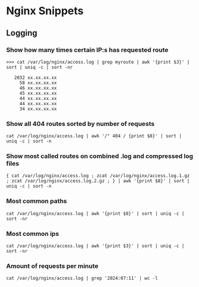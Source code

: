 # Nginx Snippets

## Logging

### Show how many times certain IP:s has requested route

```
>>> cat /var/log/nginx/access.log | grep myroute | awk '{print $3}' | sort | uniq -c | sort -nr

   2032 xx.xx.xx.xx
     58 xx.xx.xx.xx
     46 xx.xx.xx.xx
     45 xx.xx.xx.xx
     44 xx.xx.xx.xx
     44 xx.xx.xx.xx
     34 xx.xx.xx.xx
```

### Show all 404 routes sorted by number of requests

```
cat /var/log/nginx/access.log | awk '/" 404 / {print $8}' | sort | uniq -c | sort -n
```


### Show most called routes on combined .log and compressed log files

```
{ cat /var/log/nginx/access.log ; zcat /var/log/nginx/access.log.1.gz ; zcat /var/log/nginx/access.log.2.gz ; } | awk '{print $8}' | sort | uniq -c | sort -n
```

### Most common paths

```
cat /var/log/nginx/access.log | awk '{print $8}' | sort | uniq -c | sort -nr
```

### Most common ips

```
cat /var/log/nginx/access.log | awk '{print $3}' | sort | uniq -c | sort -nr
```

### Amount of requests per minute

```
cat /var/log/nginx/access.log | grep '2024:07:11' | wc -l
```

